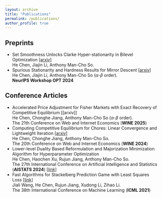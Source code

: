 ```yaml
---
layout: archive
title: "Publications"
permalink: /publications/
author_profile: true
---
```


## Preprints
- Set Smoothness Unlocks Clarke Hyper-stationarity in Bilevel Optimization [[arxiv]](http://arxiv.org/abs/2506.04587) <br> He Chen, Jiajin Li, Anthony Man-Cho So.<br>
- Spurious Stationarity and Hardness Results for Mirror Descent [[arxiv]](https://arxiv.org/abs/2404.08073) <br> He Chen, Jiajin Li, Anthony Man-Cho So ($\alpha$-$\beta$ order).<br>
**NeurIPS Workshop OPT 2024**


## Conference Articles
- Accelerated Price Adjustment for Fisher Markets with Exact Recovery of Competitive Equilibrium [[arxiv]]<br>
He  Chen, Chonghe Jiang, Anthony Man-Cho So ($\alpha$-$\beta$ order).<br>
The 21th Conference on Web and Internet Economics (**WINE 2025**)
- Computing Competitive Equilibrium for Chores: Linear Convergence and Lightweight Iteration [[arxiv]](https://arxiv.org/abs/2410.04036)<br>
He  Chen, Chonghe Jiang, Anthony Man-Cho So. <br>
The 20th Conference on Web and Internet Economics (**WINE 2024**)
- Lower-level Duality Based Reformulation and Majorization Minimization Algorithm for Hyperparameter Optimization <br>
He Chen, Haochen Xu, Rujun Jiang, Anthony Man-Cho So. <br>
The 27th International Conference on Artificial Intelligence and Statistics (**AISTATS 2024**) [[link]](https://proceedings.mlr.press/v238/chen24a.html)
- Fast Algorithms for Stackelberg Prediction Game with Least Squares Loss [[link]](https://proceedings.mlr.press/v139/wang21d.html) <br>
Jiali Wang, He Chen, Rujun Jiang, Xudong Li, Zihao Li. <br>
The 38th International Conference on Machine Learning (**ICML 2021**)
